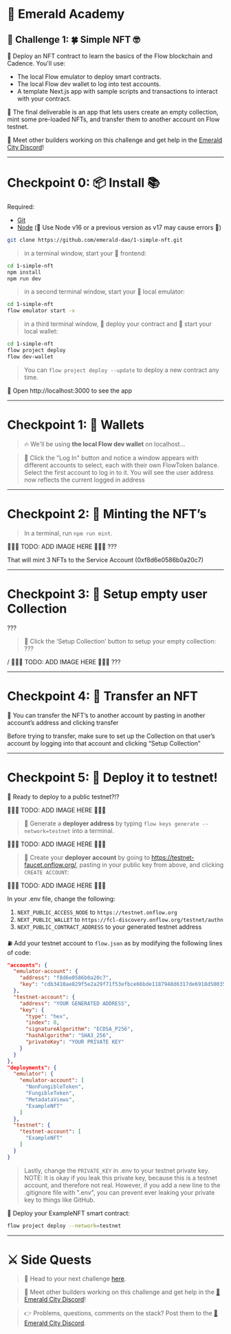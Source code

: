# 💎 Emerald Academy

## 🚩 Challenge 1: 🍀 Simple NFT 🤓

🎫 Deploy an NFT contract to learn the basics of the Flow blockchain and Cadence. You'll use:
- The local Flow emulator to deploy smart contracts. 
- The local Flow dev wallet to log into test accounts.
- A template Next.js app with sample scripts and transactions to interact with your contract.

🌟 The final deliverable is an app that lets users create an empty collection, mint some pre-loaded NFTs, and transfer them to another account on Flow testnet.

💬 Meet other builders working on this challenge and get help in the [Emerald City Discord](https://discord.gg/emeraldcity)!

---

# Checkpoint 0: 📦 Install 📚

Required: 
* [Git](https://git-scm.com/downloads)
* [Node](https://nodejs.org/dist/latest-v16.x/)  (🧨 Use Node v16 or a previous version as v17 may cause errors 🧨)

```sh
git clone https://github.com/emerald-dao/1-simple-nft.git
```

> in a terminal window, start your 📱 frontend:

```sh
cd 1-simple-nft
npm install
npm run dev
```

> in a second terminal window, start your 👷‍ local emulator:

```bash
cd 1-simple-nft
flow emulator start -v
```

> in a third terminal window, 💾 deploy your contract and 💸 start your local wallet:

```bash
cd 1-simple-nft
flow project deploy
flow dev-wallet
```

> You can `flow project deploy --update` to deploy a new contract any time.

📱 Open http://localhost:3000 to see the app

---

# Checkpoint 1: 👛 Wallets

> 🔥 We'll be using **the local Flow dev wallet** on localhost...

> 👛 Click the "Log In" button and notice a window appears with different accounts to select, each with their own FlowToken balance. Select the first account to log in to it.
You will see the user address now reflects the current logged in address

---

# Checkpoint 2: 📘 Minting the NFT’s

> In a terminal, run `npm run mint`. 

🚨🚨🚨 TODO: ADD IMAGE HERE 🚨🚨🚨
???

That will mint 3 NFTs to the Service Account (0xf8d6e0586b0a20c7)

---

# Checkpoint 3: 📘 Setup empty user Collection 
???

> 👀 Click the ‘Setup Collection’ button to setup your empty collection:
???

/
🚨🚨🚨 TODO: ADD IMAGE HERE 🚨🚨🚨
???

---

# Checkpoint 4: 💾 Transfer an NFT

📔 You can transfer the NFT’s to another account by pasting in another account’s address and clicking transfer

Before trying to transfer, make sure to set up the Collection on that user’s account by logging into that account and clicking “Setup Collection”

---

# Checkpoint 5: 💾 Deploy it to testnet!

📔 Ready to deploy to a public testnet?!?

🚨🚨🚨 TODO: ADD IMAGE HERE 🚨🚨🚨

> 🔐 Generate a **deployer address** by typing `flow keys generate --network=testnet` into a terminal.

🚨🚨🚨 TODO: ADD IMAGE HERE 🚨🚨🚨

> 👛 Create your **deployer account** by going to https://testnet-faucet.onflow.org/, pasting in your public key from above, and clicking `CREATE ACCOUNT`: 

🚨🚨🚨 TODO: ADD IMAGE HERE 🚨🚨🚨

In your .env file, change the following:
1. `NEXT_PUBLIC_ACCESS_NODE` to `https://testnet.onflow.org`
2. `NEXT_PUBLIC_WALLET` to `https://fcl-discovery.onflow.org/testnet/authn` 
3. `NEXT_PUBLIC_CONTRACT_ADDRESS` to your generated testnet address

⛽️ Add your testnet account to `flow.json` as by modifying the following lines of code:

```json
"accounts": {
  "emulator-account": {
    "address": "f8d6e0586b0a20c7",
    "key": "cdb3410ae829f5e2a29f71f53efbce66bde1187948d6317de6918d5003576ca7"
  },
  "testnet-account": {
    "address": "YOUR GENERATED ADDRESS",
    "key": {
      "type": "hex",
      "index": 0,
      "signatureAlgorithm": "ECDSA_P256",
      "hashAlgorithm": "SHA3_256",
      "privateKey": "YOUR PRIVATE KEY"
    }
  }
},
"deployments": {
  "emulator": {
    "emulator-account": [
      "NonFungibleToken",
      "FungibleToken",
      "MetadataViews",
      "ExampleNFT"
    ]
  },
  "testnet": {
    "testnet-account": [
      "ExampleNFT"
    ]
  }
}
```

> Lastly, change the `PRIVATE_KEY` in .env to your testnet private key. NOTE: It is okay if you leak this private key, because this is a testnet account, and therefore not real. However, if you add a new line to the .gitignore file with ".env", you can prevent ever leaking your private key to things like GitHub.

🚀 Deploy your ExampleNFT smart contract:

```sh
flow project deploy --network=testnet
```

---

# ⚔️ Side Quests

> 🏃 Head to your next challenge [here](https://github.com/emerald-dao/2-simple-marketplace).

> 💬 Meet other builders working on this challenge and get help in the [💎 Emerald City Discord](https://discord.gg/emeraldcity)!

> 👉 Problems, questions, comments on the stack? Post them to the [💎 Emerald City Discord](https://discord.gg/emeraldcity).
